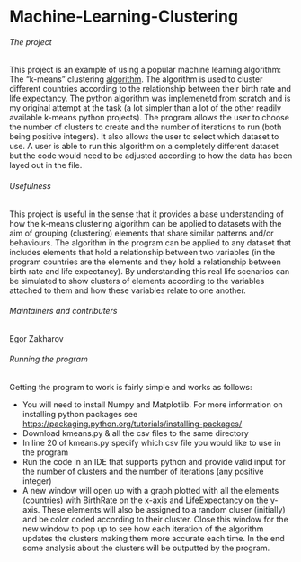 # Machine-Learning-Clustering

###### The project

This project is an example of using a popular machine learning algorithm: The “k-means” clustering [algorithm](https://en.wikipedia.org/wiki/K-means_clustering). The algorithm is used to cluster different countries according to the relationship between their birth rate and life expectancy. The python algorithm was implemenetd from scratch and is my original attempt at the task (a lot simpler than a lot of the other readily available k-means python projects). The program allows the user to choose the number of clusters to create and the number of iterations to run (both being positive integers). It also allows the user to select which dataset to use. A user is able to run this algorithm on a completely different dataset but the code would need to be adjusted according to how the data has been layed out in the file.

###### Usefulness

This project is useful in the sense that it provides a base understanding of how the k-means clustering algorithm can be applied to datasets with the aim of grouping (clustering) elements that share similar patterns and/or behaviours. The algorithm in the program can be applied to any dataset that includes elements that hold a relationship between two variables (in the program countries are the elements and they hold a relationship between birth rate and life expectancy). By understanding this real life scenarios can be simulated to show clusters of elements according to the variables attached to them and how these variables relate to one another.

###### Maintainers and contributers 

Egor Zakharov

###### Running the program

Getting the program to work is fairly simple and works as follows:

* You will need to install Numpy and Matplotlib. For more information on installing python packages see https://packaging.python.org/tutorials/installing-packages/
* Download kmeans.py & all the csv files to the same directory
* In line 20 of kmeans.py specify which csv file you would like to use in the program
* Run the code in an IDE that supports python and provide valid input for the number of clusters and the number of iterations (any positive integer)
* A new window will open up with a graph plotted with all the elements (countries) with BirthRate on the x-axis and LifeExpectancy on the y-axis. These elements will also be assigned to a random cluser (initially) and be color coded according to their cluster. Close this window for the new window to pop up to see how each iteration of the algorithm updates the clusters making them more accurate each time. In the end some analysis about the clusters will be outputted by the program.
